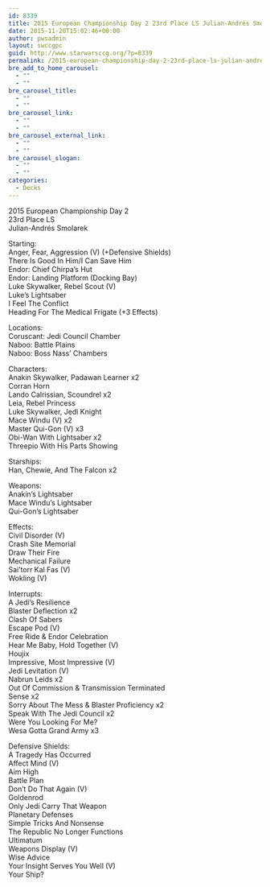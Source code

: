 ```yaml
---
id: 8339
title: 2015 European Championship Day 2 23rd Place LS Julian-Andrés Smolarek TIGIH
date: 2015-11-20T15:02:46+00:00
author: pwsadmin
layout: swccgpc
guid: http://www.starwarsccg.org/?p=8339
permalink: /2015-european-championship-day-2-23rd-place-ls-julian-andres-smolarek-tigih/
bre_add_to_home_carousel:
  - ""
  - ""
bre_carousel_title:
  - ""
  - ""
bre_carousel_link:
  - ""
  - ""
bre_carousel_external_link:
  - ""
  - ""
bre_carousel_slogan:
  - ""
  - ""
categories:
  - Decks
---
```

2015 European Championship Day 2  
23rd Place LS  
Julian-Andrés Smolarek

Starting:  
Anger, Fear, Aggression (V) (+Defensive Shields)  
There Is Good In Him/I Can Save Him  
Endor: Chief Chirpa&#8217;s Hut  
Endor: Landing Platform (Docking Bay)  
Luke Skywalker, Rebel Scout (V)  
Luke&#8217;s Lightsaber  
I Feel The Conflict  
Heading For The Medical Frigate (+3 Effects)

Locations:  
Coruscant: Jedi Council Chamber  
Naboo: Battle Plains  
Naboo: Boss Nass&#8217; Chambers

Characters:  
Anakin Skywalker, Padawan Learner x2  
Corran Horn  
Lando Calrissian, Scoundrel x2  
Leia, Rebel Princess  
Luke Skywalker, Jedi Knight  
Mace Windu (V) x2  
Master Qui-Gon (V) x3  
Obi-Wan With Lightsaber x2  
Threepio With His Parts Showing

Starships:  
Han, Chewie, And The Falcon x2

Weapons:  
Anakin&#8217;s Lightsaber  
Mace Windu&#8217;s Lightsaber  
Qui-Gon&#8217;s Lightsaber

Effects:  
Civil Disorder (V)  
Crash Site Memorial  
Draw Their Fire  
Mechanical Failure  
Sai&#8217;torr Kal Fas (V)  
Wokling (V)

Interrupts:  
A Jedi&#8217;s Resilience  
Blaster Deflection x2  
Clash Of Sabers  
Escape Pod (V)  
Free Ride & Endor Celebration  
Hear Me Baby, Hold Together (V)  
Houjix  
Impressive, Most Impressive (V)  
Jedi Levitation (V)  
Nabrun Leids x2  
Out Of Commission & Transmission Terminated  
Sense x2  
Sorry About The Mess & Blaster Proficiency x2  
Speak With The Jedi Council x2  
Were You Looking For Me?  
Wesa Gotta Grand Army x3

Defensive Shields:  
A Tragedy Has Occurred  
Affect Mind (V)  
Aim High  
Battle Plan  
Don&#8217;t Do That Again (V)  
Goldenrod  
Only Jedi Carry That Weapon  
Planetary Defenses  
Simple Tricks And Nonsense  
The Republic No Longer Functions  
Ultimatum  
Weapons Display (V)  
Wise Advice  
Your Insight Serves You Well (V)  
Your Ship?